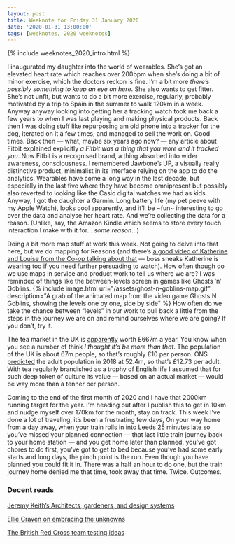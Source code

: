 ```yaml
---
layout: post
title: Weeknote for Friday 31 January 2020
date: '2020-01-31 13:00:00'
tags: [weeknotes, 2020 weeknotes]
---
```

{% include weeknotes_2020_intro.html %}

I inaugurated my daughter into the world of wearables. She’s got an elevated heart rate which reaches over 200bpm when she’s doing a bit of minor exercise, which the doctors reckon is fine. I’m a bit more _there’s possibly something to keep an eye on here_. She also wants to get fitter. She’s not unfit, but wants to do a bit more exercise, regularly, probably motivated by a trip to Spain in the summer to walk 120km in a week. Anyway anyway looking into getting her a tracking watch took me back a few years to when I was last playing and making physical products. Back then I was doing stuff like repurposing am old phone into a tracker for the dog, iterated on it a few times, and managed to sell the work on. Good times. Back then — what, maybe six years ago now? — any article about Fitbit explained explicitly _a Fitbit was a thing that you wore and it tracked you_. Now Fitbit is a recognised brand, a thing absorbed into wider awareness, consciousness. I remembered Jawbone’s UP, a visually really distinctive product, minimalist in its interface relying on the app to do the analytics. Wearables have come a long way in the last decade, but especially in the last five where they have become omnipresent but possibly also reverted to looking like the Casio digital watches we had as kids. Anyway, I got the daughter a Garmin. Long battery life (my pet peeve with my Apple Watch), looks cool apparently, and it’ll be ~fun~ interesting to go over the data and analyse her heart rate. And we’re collecting the data for a reason. (Unlike, say, the Amazon Kindle which seems to store every touch interaction I make with it for… _some reason_…)

Doing a bit more map stuff at work this week. Not going to delve into that here, but we do mapping for Reasons (and there’s [a good video of Katherine and Louise from the Co-op talking about that](https://www.mindtheproduct.com/service-mapping-by-katherine-wastell-and-louise-nicholas/) — boss sneaks Katherine is wearing too if you need further persuading to watch). How often though do we use maps in service and product work to tell us where we are? I was reminded of things like the between-levels screen in games like Ghosts ’n’ Goblins.
{% include image.html url="/assets/ghost-n-goblins-map.gif" description="A grab of the animated map from the video game Ghosts N Goblins, showing the levels one by one, side by side" %}
How often do we take the chance between “levels” in our work to pull back a little from the steps in the journey we are on and remind ourselves where we are going? If you don’t, try it.

The tea market in the UK is [apparently](https://www.bbc.co.uk/news/business-51309566) worth £667m a year. You know when you see a number of think _I thought it’d be more than that_. The population of the UK is about 67m people, so that’s roughly £10 per person. ONS [predicted](https://www.ons.gov.uk/aboutus/transparencyandgovernance/freedomofinformationfoi/projectedukadultpopulationfor2018) the adult population in 2018 at 52.4m, so that’s £12.73 per adult. With tea regularly brandished as a trophy of English life I assumed that for such deep token of culture its value — based on an  actual market — would be way more than a tenner per person.

Coming to the end of the first month of 2020 and I have that 2000km running target for the year. I’m heading out after I publish this to get in 10km and nudge myself over 170km for the month, stay on track. This week I’ve done a lot of traveling, it’s been a frustrating few days, On your way home from a day away, when your train rolls in into Leeds 25 minutes late so you’ve missed your planned connection — that last little train journey back to your home station — and you get home later than planned, you’ve got chores to do first, you’ve got to get to bed because you’ve had some early starts and long days, the pinch point is the run. Even though you have planned you could fit it in. There was a half an hour to do one, but the train journey home denied me that time, took away that time. Twice. Outcomes.

### Decent reads

[Jeremy Keith’s Architects, gardeners, and design systems](https://adactio.com/journal/16369)

[Ellie Craven on embracing the unknowns](https://www.dxw.com/2019/02/discovery-embracing-the-unknowns/)

[The British Red Cross team testing ideas](https://medium.com/digital-and-innovation-at-british-red-cross/testing-a-rota-prototype-with-emergency-response-volunteers-e82a3253bc78)
